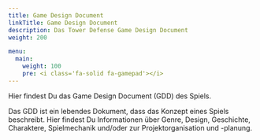 ```yaml
---
title: Game Design Document
linkTitle: Game Design Document
description: Das Tower Defense Game Design Document
weight: 200

menu:
  main:
    weight: 100
    pre: <i class='fa-solid fa-gamepad'></i>
---
```


Hier findest Du das Game Design Document (GDD) des Spiels.

Das GDD ist ein lebendes Dokument, dass das Konzept eines Spiels beschreibt. 
Hier findest Du Informationen über Genre, Design, Geschichte, Charaktere, Spielmechanik und/oder zur Projektorganisation und -planung.

